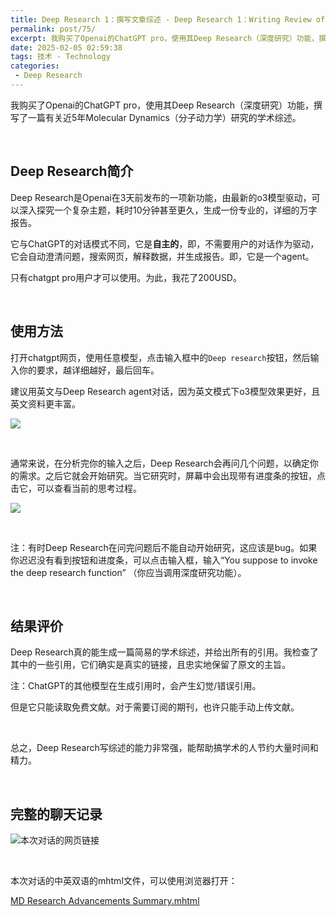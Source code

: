 ```yaml
---
title: Deep Research 1：撰写文章综述 - Deep Research 1：Writing Review of Articles
permalink: post/75/
excerpt: 我购买了Openai的ChatGPT pro，使用其Deep Research（深度研究）功能，撰写了一篇有关近5年Molecular Dynamics（分子动力学）研究的学术综述。
date: 2025-02-05 02:59:38
tags: 技术 - Technology
categories: 
 - Deep Research
---
```


我购买了Openai的ChatGPT pro，使用其Deep Research（深度研究）功能，撰写了一篇有关近5年Molecular Dynamics（分子动力学）研究的学术综述。

<br>

## Deep Research简介

Deep Research是Openai在3天前发布的一项新功能，由最新的o3模型驱动，可以深入探究一个复杂主题，耗时10分钟甚至更久，生成一份专业的，详细的万字报告。

它与ChatGPT的对话模式不同，它是**自主的**，即，不需要用户的对话作为驱动，它会自动澄清问题，搜索网页，解释数据，并生成报告。即，它是一个agent。

只有chatgpt pro用户才可以使用。为此，我花了200USD。

<br>

## 使用方法

打开chatgpt网页，使用任意模型，点击输入框中的`Deep research`按钮，然后输入你的要求，越详细越好，最后回车。

建议用英文与Deep Research agent对话，因为英文模式下o3模型效果更好，且英文资料更丰富。

![](1.png)

<br>

通常来说，在分析完你的输入之后，Deep Research会再问几个问题，以确定你的需求。之后它就会开始研究。当它研究时，屏幕中会出现带有进度条的按钮，点击它，可以查看当前的思考过程。

![](2.png)

<br>

注：有时Deep Research在问完问题后不能自动开始研究，这应该是bug。如果你迟迟没有看到按钮和进度条，可以点击输入框，输入“You suppose to invoke the deep research function” （你应当调用深度研究功能）。

<br>

## 结果评价

Deep Research真的能生成一篇简易的学术综述，并给出所有的引用。我检查了其中的一些引用，它们确实是真实的链接，且忠实地保留了原文的主旨。

注：ChatGPT的其他模型在生成引用时，会产生幻觉/错误引用。

但是它只能读取免费文献。对于需要订阅的期刊，也许只能手动上传文献。

<br>

总之，Deep Research写综述的能力非常强，能帮助搞学术的人节约大量时间和精力。

<br>

## 完整的聊天记录

![本次对话的网页链接](https://chatgpt.com/share/67a2900a-3028-800f-b1db-2c0dc2689300)

<br>

本次对话的中英双语的mhtml文件，可以使用浏览器打开：

<a href="/post/75/MD Research Advancements Summary.mhtml" download>MD Research Advancements Summary.mhtml</a>